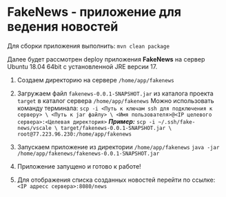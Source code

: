 # FakeNews - приложение для ведения новостей

Для сборки приложения выполнить:
`mvn clean package`

Далее будет рассмотрен deploy приложения **FakeNews** на сервер Ubuntu 18.04 64bit с установленной JRE версии 17.

1. Создаем директорию на сервере `/home/app/fakenews`

2. Загружаем файл `fakenews-0.0.1-SNAPSHOT.jar` из каталога проекта `target` в каталог сервера `/home/app/fakenews`
Можно использовать команду терминала:
   `scp -i <Путь к ключам ssh для подключения к серверу> \
   <Путь к jar файлу> \
   <Имя пользователя>@<IP целевого сервера>:<Целевая директория>`
   **_Пример:_**
   `scp -i ~/.ssh/fake-news/vscale \
   target/fakenews-0.0.1-SNAPSHOT.jar \
   root@77.223.96.230:/home/app/fakenews`

3. Запускаем приложение из директории `/home/app/fakenews`
   `java -jar /home/app/fakenews/fakenews-0.0.1-SNAPSHOT.jar`

4. Приложение запущено и готово к работе!

5. Для отображения списка созданных новостей перейти по ссылке:
   `<IP адресс сервера>:8080/news`
